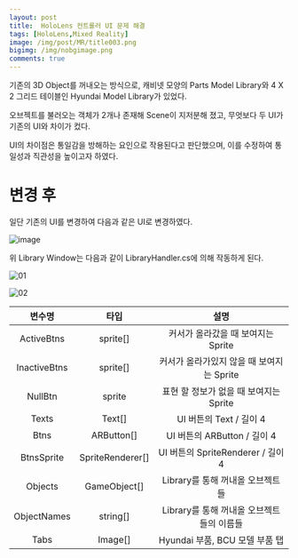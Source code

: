```yaml
---
layout: post
title:  HoloLens 컨트롤러 UI 문제 해결
tags: [HoloLens,Mixed Reality]
image: /img/post/MR/title003.png
bigimg: /img/nobgimage.png
comments: true
---
```


기존의 3D Object를 꺼내오는 방식으로, 캐비넷 모양의 Parts Model Library와 4 X 2 그리드 테이블인 Hyundai Model Library가 있었다.

오브젝트를 불러오는 객체가 2개나 존재해 Scene이 지저분해 졌고, 무엇보다 두 UI가 기존의 UI와 차이가 컸다.

UI의 차이점은 통일감을 방해하는 요인으로 작용된다고 판단했으며, 이를 수정하여 통일성과 직관성을 높이고자 하였다.

# 변경 후

일단 기존의 UI를 변경하여 다음과 같은 UI로 변경하였다.

![image](https://user-images.githubusercontent.com/40852277/68570989-401d5300-04a5-11ea-9354-4c7259584388.png)

위 Library Window는 다음과 같이 LibraryHandler.cs에 의해 작동하게 된다.

![01](https://user-images.githubusercontent.com/40852277/68571006-49a6bb00-04a5-11ea-8278-3dc65a842a5b.png)

![02](https://user-images.githubusercontent.com/40852277/68571017-4d3a4200-04a5-11ea-8141-d52359976733.png)

| 변수명 | 타입 | 설명 |
|:---:|:---:|:---:|
| ActiveBtns | sprite[] | 커서가 올라갔을 때 보여지는 Sprite |
| InactiveBtns| sprite[] | 커서가 올라가있지 않을 때 보여지는 Sprite |
| NullBtn | sprite | 표현 할 정보가 없을 때 보여지는 Sprite |
| Texts | Text[] | UI 버튼의 Text / 길이 4 |
| Btns | ARButton[] | UI 버튼의 ARButton / 길이 4 |
| BtnsSprite | SpriteRenderer[] | UI 버튼의 SpriteRenderer / 길이 4 |
| Objects | GameObject[] | Library를 통해 꺼내올 오브젝트들 |
| ObjectNames | string[] | Library를 통해 꺼내올 오브젝트들의 이름들 |
| Tabs | Image[] | Hyundai 부품, BCU 모델 부품 탭 |

<br><br>